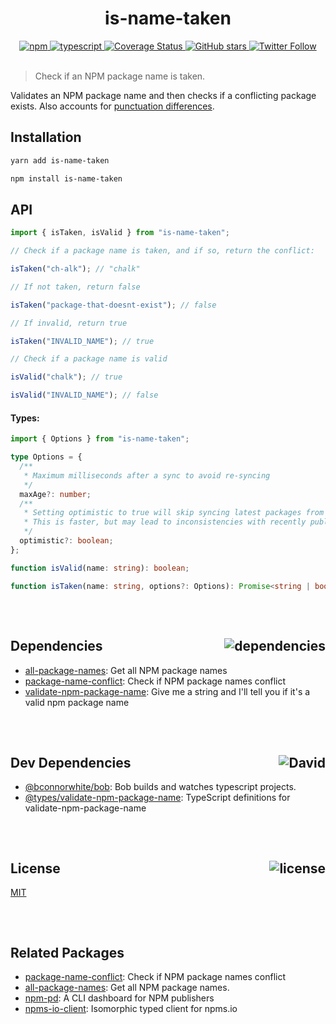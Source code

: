 <div align="center">
  <h1>is-name-taken</h1>
  <a href="https://npmjs.com/package/is-name-taken">
    <img alt="npm" src="https://img.shields.io/npm/v/is-name-taken.svg">
  </a>
  <a href="https://github.com/bconnorwhite/is-name-taken">
    <img alt="typescript" src="https://img.shields.io/github/languages/top/bconnorwhite/is-name-taken.svg">
  </a>
  <a href='https://coveralls.io/github/bconnorwhite/is-name-taken?branch=master'>
    <img alt="Coverage Status" src="https://img.shields.io/coveralls/github/bconnorwhite/is-name-taken.svg?branch=master">
  </a>
  <a href="https://github.com/bconnorwhite/is-name-taken">
    <img alt="GitHub stars" src="https://img.shields.io/github/stars/bconnorwhite/is-name-taken?label=Stars%20Appreciated%21&style=social">
  </a>
  <a href="https://twitter.com/bconnorwhite">
    <img alt="Twitter Follow" src="https://img.shields.io/twitter/follow/bconnorwhite.svg?label=%40bconnorwhite&style=social">
  </a>
</div>

<br />

> Check if an NPM package name is taken.

Validates an NPM package name and then checks if a conflicting package exists. Also accounts for [punctuation differences](https://blog.npmjs.org/post/168978377570/new-package-moniker-rules).


## Installation

```bash
yarn add is-name-taken
```

```bash
npm install is-name-taken
```
## API

```ts
import { isTaken, isValid } from "is-name-taken";

// Check if a package name is taken, and if so, return the conflict:

isTaken("ch-alk"); // "chalk"

// If not taken, return false

isTaken("package-that-doesnt-exist"); // false

// If invalid, return true

isTaken("INVALID_NAME"); // true

// Check if a package name is valid

isValid("chalk"); // true

isValid("INVALID_NAME"); // false

```
#### Types:
```ts
import { Options } from "is-name-taken";

type Options = {
  /**
   * Maximum milliseconds after a sync to avoid re-syncing
   */
  maxAge?: number;
  /**
   * Setting optimistic to true will skip syncing latest packages from NPM.
   * This is faster, but may lead to inconsistencies with recently published packages.
   */
  optimistic?: boolean;
};

function isValid(name: string): boolean;

function isTaken(name: string, options?: Options): Promise<string | boolean>;
```

##

<br />

<h2>Dependencies<img align="right" alt="dependencies" src="https://img.shields.io/david/bconnorwhite/is-name-taken.svg"></h2>

- [all-package-names](https://npmjs.com/package/all-package-names): Get all NPM package names
- [package-name-conflict](https://npmjs.com/package/package-name-conflict): Check if NPM package names conflict
- [validate-npm-package-name](https://npmjs.com/package/validate-npm-package-name): Give me a string and I'll tell you if it's a valid npm package name 

##

<br />

<h2>Dev Dependencies<img align="right" alt="David" src="https://img.shields.io/david/dev/bconnorwhite/is-name-taken.svg"></h2>

- [@bconnorwhite/bob](https://npmjs.com/package/@bconnorwhite/bob): Bob builds and watches typescript projects.
- [@types/validate-npm-package-name](https://npmjs.com/package/@types/validate-npm-package-name): TypeScript definitions for validate-npm-package-name

##

<br />

<h2>License <img align="right" alt="license" src="https://img.shields.io/npm/l/is-name-taken.svg"></h2>

[MIT](https://mit-license.org/)

##

<br />

## Related Packages

- [package-name-conflict](https://npmjs.com/package/package-name-conflict): Check if NPM package names conflict
- [all-package-names](https://npmjs.com/package/all-package-names): Get all NPM package names.
- [npm-pd](https://npmjs.com/package/npms-pd): A CLI dashboard for NPM publishers
- [npms-io-client](https://npmjs.com/package/npms-io-client): Isomorphic typed client for npms.io
